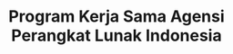 ---
title : "Program Kerja Sama Agensi Perangkat Lunak Indonesia"
description: "Program Kerja Sama Agensi Indonesia adalah program antara inLive dan para agensi dalam menyelesaikan tantangan dalam real-time communication dan live streaming."
layout: "id-agency-program"
ogimage: /images/general/og-image.png
---